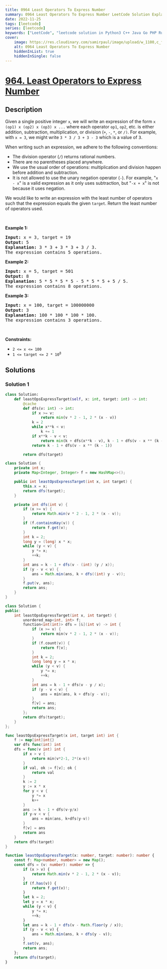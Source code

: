 ```yaml
---
title: 0964 Least Operators To Express Number
summary: 0964 Least Operators To Express Number LeetCode Solution Explained
date: 2022-11-25
tags: [leetcode]
series: [leetcode]
keywords: ["LeetCode", "leetcode solution in Python3 C++ Java Go PHP Ruby Swift TypeScript Rust C# JavaScript C", "0964 Least Operators To Express Number LeetCode Solution Explained in all languages"]
cover:
    image: https://res.cloudinary.com/samirpaul/image/upload/w_1100,c_fit,co_rgb:FFFFFF,l_text:Arial_75_bold:0964 Least Operators To Express Number - Solution Explained/problem-solving.webp
    alt: 0964 Least Operators To Express Number
    hiddenInList: true
    hiddenInSingle: false
---
```



# [964. Least Operators to Express Number](https://leetcode.com/problems/least-operators-to-express-number)


## Description

<p>Given a single positive integer <code>x</code>, we will write an expression of the form <code>x (op1) x (op2) x (op3) x ...</code> where each operator <code>op1</code>, <code>op2</code>, etc. is either addition, subtraction, multiplication, or division (<code>+</code>, <code>-</code>, <code>*</code>, or <code>/)</code>. For example, with <code>x = 3</code>, we might write <code>3 * 3 / 3 + 3 - 3</code> which is a value of <font face="monospace">3</font>.</p>

<p>When writing such an expression, we adhere to the following conventions:</p>

<ul>
	<li>The division operator (<code>/</code>) returns rational numbers.</li>
	<li>There are no parentheses placed anywhere.</li>
	<li>We use the usual order of operations: multiplication and division happen before addition and subtraction.</li>
	<li>It is not allowed to use the unary negation operator (<code>-</code>). For example, &quot;<code>x - x</code>&quot; is a valid expression as it only uses subtraction, but &quot;<code>-x + x</code>&quot; is not because it uses negation.</li>
</ul>

<p>We would like to write an expression with the least number of operators such that the expression equals the given <code>target</code>. Return the least number of operators used.</p>

<p>&nbsp;</p>
<p><strong class="example">Example 1:</strong></p>

<pre>
<strong>Input:</strong> x = 3, target = 19
<strong>Output:</strong> 5
<strong>Explanation:</strong> 3 * 3 + 3 * 3 + 3 / 3.
The expression contains 5 operations.
</pre>

<p><strong class="example">Example 2:</strong></p>

<pre>
<strong>Input:</strong> x = 5, target = 501
<strong>Output:</strong> 8
<strong>Explanation:</strong> 5 * 5 * 5 * 5 - 5 * 5 * 5 + 5 / 5.
The expression contains 8 operations.
</pre>

<p><strong class="example">Example 3:</strong></p>

<pre>
<strong>Input:</strong> x = 100, target = 100000000
<strong>Output:</strong> 3
<strong>Explanation:</strong> 100 * 100 * 100 * 100.
The expression contains 3 operations.
</pre>

<p>&nbsp;</p>
<p><strong>Constraints:</strong></p>

<ul>
	<li><code>2 &lt;= x &lt;= 100</code></li>
	<li><code>1 &lt;= target &lt;= 2 * 10<sup>8</sup></code></li>
</ul>

## Solutions

### Solution 1

<!-- tabs:start -->

```python
class Solution:
    def leastOpsExpressTarget(self, x: int, target: int) -> int:
        @cache
        def dfs(v: int) -> int:
            if x >= v:
                return min(v * 2 - 1, 2 * (x - v))
            k = 2
            while x**k < v:
                k += 1
            if x**k - v < v:
                return min(k + dfs(x**k - v), k - 1 + dfs(v - x ** (k - 1)))
            return k - 1 + dfs(v - x ** (k - 1))

        return dfs(target)
```

```java
class Solution {
    private int x;
    private Map<Integer, Integer> f = new HashMap<>();

    public int leastOpsExpressTarget(int x, int target) {
        this.x = x;
        return dfs(target);
    }

    private int dfs(int v) {
        if (x >= v) {
            return Math.min(v * 2 - 1, 2 * (x - v));
        }
        if (f.containsKey(v)) {
            return f.get(v);
        }
        int k = 2;
        long y = (long) x * x;
        while (y < v) {
            y *= x;
            ++k;
        }
        int ans = k - 1 + dfs(v - (int) (y / x));
        if (y - v < v) {
            ans = Math.min(ans, k + dfs((int) y - v));
        }
        f.put(v, ans);
        return ans;
    }
}
```

```cpp
class Solution {
public:
    int leastOpsExpressTarget(int x, int target) {
        unordered_map<int, int> f;
        function<int(int)> dfs = [&](int v) -> int {
            if (x >= v) {
                return min(v * 2 - 1, 2 * (x - v));
            }
            if (f.count(v)) {
                return f[v];
            }
            int k = 2;
            long long y = x * x;
            while (y < v) {
                y *= x;
                ++k;
            }
            int ans = k - 1 + dfs(v - y / x);
            if (y - v < v) {
                ans = min(ans, k + dfs(y - v));
            }
            f[v] = ans;
            return ans;
        };
        return dfs(target);
    }
};
```

```go
func leastOpsExpressTarget(x int, target int) int {
	f := map[int]int{}
	var dfs func(int) int
	dfs = func(v int) int {
		if x > v {
			return min(v*2-1, 2*(x-v))
		}
		if val, ok := f[v]; ok {
			return val
		}
		k := 2
		y := x * x
		for y < v {
			y *= x
			k++
		}
		ans := k - 1 + dfs(v-y/x)
		if y-v < v {
			ans = min(ans, k+dfs(y-v))
		}
		f[v] = ans
		return ans
	}
	return dfs(target)
}
```

```ts
function leastOpsExpressTarget(x: number, target: number): number {
    const f: Map<number, number> = new Map();
    const dfs = (v: number): number => {
        if (x > v) {
            return Math.min(v * 2 - 1, 2 * (x - v));
        }
        if (f.has(v)) {
            return f.get(v)!;
        }
        let k = 2;
        let y = x * x;
        while (y < v) {
            y *= x;
            ++k;
        }
        let ans = k - 1 + dfs(v - Math.floor(y / x));
        if (y - v < v) {
            ans = Math.min(ans, k + dfs(y - v));
        }
        f.set(v, ans);
        return ans;
    };
    return dfs(target);
}
```

<!-- tabs:end -->

<!-- end -->
